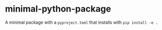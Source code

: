 # minimal-python-package

A minimal package with a `pyproject.toml` that installs with `pip install -e .`
